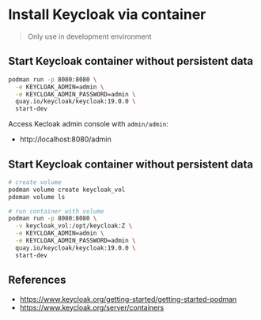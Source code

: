 # Install Keycloak via container

> Only use in development environment

## Start Keycloak container without persistent data
```bash
podman run -p 8080:8080 \
  -e KEYCLOAK_ADMIN=admin \
  -e KEYCLOAK_ADMIN_PASSWORD=admin \
  quay.io/keycloak/keycloak:19.0.0 \
  start-dev
```

Access Kecloak admin console with `admin/admin`:
- http://localhost:8080/admin

## Start Keycloak container without persistent data

```bash
# create volume
podman volume create keycloak_vol
pdoman volume ls

# run container with volume
podman run -p 8080:8080 \
  -v keycloak_vol:/opt/keycloak:Z \
  -e KEYCLOAK_ADMIN=admin \
  -e KEYCLOAK_ADMIN_PASSWORD=admin \
  quay.io/keycloak/keycloak:19.0.0 \
  start-dev
```

## References
- https://www.keycloak.org/getting-started/getting-started-podman
- https://www.keycloak.org/server/containers
